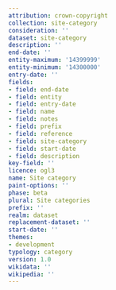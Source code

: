 ```yaml
---
attribution: crown-copyright
collection: site-category
consideration: ''
dataset: site-category
description: ''
end-date: ''
entity-maximum: '14399999'
entity-minimum: '14300000'
entry-date: ''
fields:
- field: end-date
- field: entity
- field: entry-date
- field: name
- field: notes
- field: prefix
- field: reference
- field: site-category
- field: start-date
- field: description
key-field: ''
licence: ogl3
name: Site category
paint-options: ''
phase: beta
plural: Site categories
prefix: ''
realm: dataset
replacement-dataset: ''
start-date: ''
themes:
- development
typology: category
version: 1.0
wikidata: ''
wikipedia: ''
---
```

